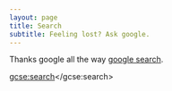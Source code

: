 ```yaml
---
layout: page
title: Search
subtitle: Feeling lost? Ask google.
---
```


Thanks google all the way [google search](http://google.com/cse).

<script>
  (function() {
    var cx = '002564930813028111966:hyn5jzmyqyu';
    var gcse = document.createElement('script');
    gcse.type = 'text/javascript';
    gcse.async = true;
    gcse.src = 'https://cse.google.com/cse.js?cx=' + cx;
    var s = document.getElementsByTagName('script')[0];
    s.parentNode.insertBefore(gcse, s);
  })();
</script>
<gcse:search></gcse:search>
